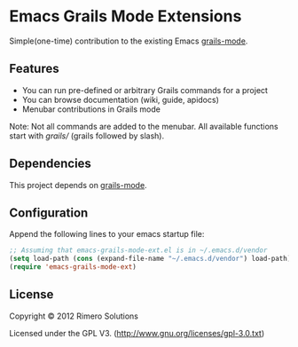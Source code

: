 # Emacs Grails Mode Extensions

Simple(one-time) contribution to the existing Emacs [grails-mode](https://github.com/kurtharriger/emacs-grails-mode).

## Features
* You can run pre-defined or arbitrary Grails commands for a project
* You can browse documentation (wiki, guide, apidocs)
* Menubar contributions in Grails mode

Note: Not all commands are added to the menubar. 
All available functions start with *grails/* (grails followed by slash).

## Dependencies

This project depends on [grails-mode](https://github.com/kurtharriger/emacs-grails-mode).

## Configuration

Append the following lines to your emacs startup file:

```lisp
;; Assuming that emacs-grails-mode-ext.el is in ~/.emacs.d/vendor
(setq load-path (cons (expand-file-name "~/.emacs.d/vendor") load-path))
(require 'emacs-grails-mode-ext)
```

## License

Copyright © 2012 Rimero Solutions

Licensed under the GPL V3. (http://www.gnu.org/licenses/gpl-3.0.txt)
